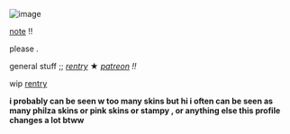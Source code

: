 ![image](https://github.com/colorza/colorza/assets/138011858/15e5ffde-7f09-4b04-9981-8b9250c95ee2)

[note](https://twitter.com/WolfyNotWitch/status/1701137097305075839?t=zR2eZnKO2umRn1GPxh7Nzg&s=19) !!

please .

general stuff ;;
<i>[rentry](https://rentry.co/oldza)</i> ★ <i>[patreon](https://www.patreon.com/glorytotheae/about) !!</i>

wip [rentry](https://rentry.co/vineeestaff)

<b>i probably can be seen w too many skins but hi 
i often can be seen as many philza skins or pink 
skins or stampy , or anything else this profile changes 
a lot btww</b>
